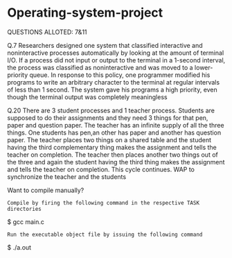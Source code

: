 # Operating-system-project
QUESTIONS ALLOTED: 7&11

Q.7  Researchers  designed  one  system  that  classified  interactive  and  noninteractive  processes automatically  by  looking  at  the  amount  of  terminal  I/O.  If  a  process  did  not  input  or output to the terminal in a 1-second interval, the process was classified as noninteractive and  was  moved  to  a  lower-priority  queue.  In  response  to  this  policy,  one  programmer modified  his  programs  to  write  an  arbitrary  character to the  terminal  at  regular intervals of  less  than  1  second.  The  system  gave  his  programs  a  high  priority,  even  though  the terminal output was completely meaningless

Q.20 There  are  3 student  processes  and  1  teacher  process. Students  are  supposed  to  do  their assignments  and  they  need  3  things  for  that  pen,  paper  and  question  paper.  The  teacher has an infinite supply of all the three things. One students has pen,an other has paper and another  has  question  paper.  The teacher  places  two  things  on  a  shared  table  and  the student having the third complementary thing makes the assignment and tells the teacher on completion. The teacher then places another two things out of the three and again the student having the third thing  makes the assignment and tells the teacher on completion. This cycle continues. WAP to synchronize the teacher and the students


Want to compile manually?

    Compile by firing the following command in the respective TASK directories

 $ gcc main.c 

    Run the executable object file by issuing the following command

 $ ./a.out
